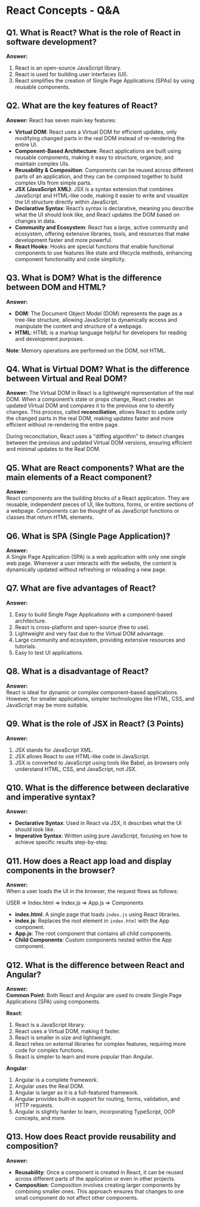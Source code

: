 # React Concepts - Q&A

## Q1. What is React? What is the role of React in software development?

**Answer:**
1. React is an open-source JavaScript library.
2. React is used for building user interfaces (UI).
3. React simplifies the creation of Single Page Applications (SPAs) by using reusable components.

## Q2. What are the key features of React?

**Answer:** React has seven main key features:

- **Virtual DOM**: React uses a Virtual DOM for efficient updates, only modifying changed parts in the real DOM instead of re-rendering the entire UI.
- **Component-Based Architecture**: React applications are built using reusable components, making it easy to structure, organize, and maintain complex UIs.
- **Reusability & Composition**: Components can be reused across different parts of an application, and they can be composed together to build complex UIs from simple parts.
- **JSX (JavaScript XML)**: JSX is a syntax extension that combines JavaScript and HTML-like code, making it easier to write and visualize the UI structure directly within JavaScript.
- **Declarative Syntax**: React’s syntax is declarative, meaning you describe what the UI should look like, and React updates the DOM based on changes in data.
- **Community and Ecosystem**: React has a large, active community and ecosystem, offering extensive libraries, tools, and resources that make development faster and more powerful.
- **React Hooks**: Hooks are special functions that enable functional components to use features like state and lifecycle methods, enhancing component functionality and code simplicity.

## Q3. What is DOM? What is the difference between DOM and HTML?

**Answer:**
- **DOM**: The Document Object Model (DOM) represents the page as a tree-like structure, allowing JavaScript to dynamically access and manipulate the content and structure of a webpage.
- **HTML**: HTML is a markup language helpful for developers for reading and development purposes.

**Note**: Memory operations are performed on the DOM, not HTML.

## Q4. What is Virtual DOM? What is the difference between Virtual and Real DOM?

**Answer:** The Virtual DOM in React is a lightweight representation of the real DOM. When a component’s state or props change, React creates an updated Virtual DOM and compares it to the previous one to identify changes. This process, called **reconciliation**, allows React to update only the changed parts in the real DOM, making updates faster and more efficient without re-rendering the entire page.

During reconciliation, React uses a "diffing algorithm" to detect changes between the previous and updated Virtual DOM versions, ensuring efficient and minimal updates to the Real DOM.

## Q5. What are React components? What are the main elements of a React component?

**Answer:**  
React components are the building blocks of a React application. They are reusable, independent pieces of UI, like buttons, forms, or entire sections of a webpage. Components can be thought of as JavaScript functions or classes that return HTML elements.

## Q6. What is SPA (Single Page Application)?

**Answer:**  
A Single Page Application (SPA) is a web application with only one single web page. Whenever a user interacts with the website, the content is dynamically updated without refreshing or reloading a new page.

## Q7. What are five advantages of React?

**Answer:**
1. Easy to build Single Page Applications with a component-based architecture.
2. React is cross-platform and open-source (free to use).
3. Lightweight and very fast due to the Virtual DOM advantage.
4. Large community and ecosystem, providing extensive resources and tutorials.
5. Easy to test UI applications.

## Q8. What is a disadvantage of React?

**Answer:**  
React is ideal for dynamic or complex component-based applications. However, for smaller applications, simpler technologies like HTML, CSS, and JavaScript may be more suitable.

## Q9. What is the role of JSX in React? (3 Points)

**Answer:**
1. JSX stands for JavaScript XML.
2. JSX allows React to use HTML-like code in JavaScript.
3. JSX is converted to JavaScript using tools like Babel, as browsers only understand HTML, CSS, and JavaScript, not JSX.

## Q10. What is the difference between declarative and imperative syntax?

**Answer:**
- **Declarative Syntax**: Used in React via JSX, it describes what the UI should look like.
- **Imperative Syntax**: Written using pure JavaScript, focusing on how to achieve specific results step-by-step.

## Q11. How does a React app load and display components in the browser?

**Answer:**  
When a user loads the UI in the browser, the request flows as follows:

USER => Index.html => Index.js => App.js => Components


- **index.html**: A single page that loads `index.js` using React libraries.
- **index.js**: Replaces the root element in `index.html` with the App component.
- **App.js**: The root component that contains all child components.
- **Child Components**: Custom components nested within the App component.

## Q12. What is the difference between React and Angular?

**Answer:**  
**Common Point**: Both React and Angular are used to create Single Page Applications (SPA) using components.

**React**:
1. React is a JavaScript library.
2. React uses a Virtual DOM, making it faster.
3. React is smaller in size and lightweight.
4. React relies on external libraries for complex features, requiring more code for complex functions.
5. React is simpler to learn and more popular than Angular.

**Angular**:
1. Angular is a complete framework.
2. Angular uses the Real DOM.
3. Angular is larger as it is a full-featured framework.
4. Angular provides built-in support for routing, forms, validation, and HTTP requests.
5. Angular is slightly harder to learn, incorporating TypeScript, OOP concepts, and more.

## Q13. How does React provide reusability and composition?

**Answer:**
- **Reusability**: Once a component is created in React, it can be reused across different parts of the application or even in other projects.
- **Composition**: Composition involves creating larger components by combining smaller ones. This approach ensures that changes to one small component do not affect other components.
